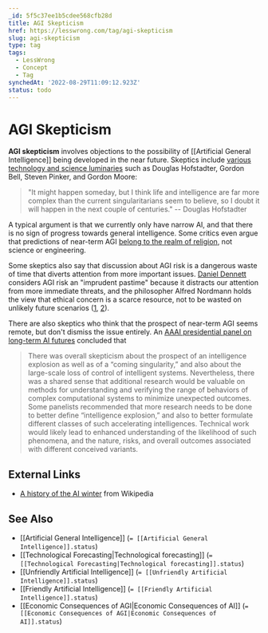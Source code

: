 ```yaml
---
_id: 5f5c37ee1b5cdee568cfb28d
title: AGI Skepticism
href: https://lesswrong.com/tag/agi-skepticism
slug: agi-skepticism
type: tag
tags:
  - LessWrong
  - Concept
  - Tag
synchedAt: '2022-08-29T11:09:12.923Z'
status: todo
---
```


# AGI Skepticism

**AGI skepticism** involves objections to the possibility of [[Artificial General Intelligence]] being developed in the near future. Skeptics include [various technology and science luminaries](http://spectrum.ieee.org/computing/hardware/tech-luminaries-address-singularity) such as Douglas Hofstadter, Gordon Bell, Steven Pinker, and Gordon Moore:

> "It might happen someday, but I think life and intelligence are far more complex than the current singularitarians seem to believe, so I doubt it will happen in the next couple of centuries." -- Douglas Hofstadter

A typical argument is that we currently only have narrow AI, and that there is no sign of progress towards general intelligence. Some critics even argue that predictions of near-term AGI [belong to the realm of religion](http://kryten.mm.rpi.edu/SB_AB_PB_sing_fideism_022412.pdf), not science or engineering.

Some skeptics also say that discussion about AGI risk is a dangerous waste of time that diverts attention from more important issues. [Daniel Dennett](http://ingentaconnect.com/content/imp/jcs/2012/00000019/F0020001/art00005) considers AGI risk an "imprudent pastime" because it distracts our attention from more immediate threats, and the philosopher Alfred Nordmann holds the view that ethical concern is a scarce resource, not to be wasted on unlikely future scenarios ([1](http://commonsenseatheism.com/wp-content/uploads/2011/02/nordmann-if-and-then-a-critique-of-speculative-nanoethics.pdf), [2](http://spectrum.ieee.org/robotics/robotics-software/singular-simplicity)).

There are also skeptics who think that the prospect of near-term AGI seems remote, but don't dismiss the issue entirely. An [AAAI presidential panel on long-term AI futures](http://www.aaai.org/Organization/Panel/panel-note.pdf) concluded that

> There was overall skepticism about the prospect of an intelligence explosion as well as of a “coming singularity,” and also about the large-scale loss of control of intelligent systems. Nevertheless, there was a shared sense that additional research would be valuable on methods for understanding and verifying the range of behaviors of complex computational systems to minimize unexpected outcomes. Some panelists recommended that more research needs to be done to better define “intelligence explosion,” and also to better formulate different classes of such accelerating intelligences. Technical work would likely lead to enhanced understanding of the likelihood of such phenomena, and the nature, risks, and overall outcomes associated with different conceived variants.

## External Links

- [A history of the AI winter](http://en.wikipedia.org/wiki/AI_winter) from Wikipedia

## See Also

- [[Artificial General Intelligence]] (`= [[Artificial General Intelligence]].status`)
- [[Technological Forecasting|Technological forecasting]] (`= [[Technological Forecasting|Technological forecasting]].status`)
- [[Unfriendly Artificial Intelligence]] (`= [[Unfriendly Artificial Intelligence]].status`)
- [[Friendly Artificial Intelligence]] (`= [[Friendly Artificial Intelligence]].status`)
- [[Economic Consequences of AGI|Economic Consequences of AI]] (`= [[Economic Consequences of AGI|Economic Consequences of AI]].status`)
